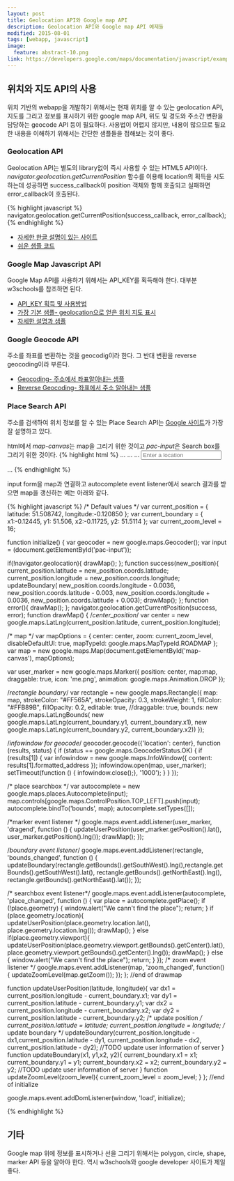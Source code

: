 ```yaml
---
layout: post
title: Geolocation API와 Google map API 
description: Geolocation API와 Google map API 예제들
modified: 2015-08-01
tags: [webapp, javascript]
image:
  feature: abstract-10.png
link: https://developers.google.com/maps/documentation/javascript/examples/
---
```


## 위치와 지도 API의 사용  

위치 기반의 webapp을 개발하기 위해서는 현재 위치를 알 수 있는 geolocation API, 지도를 그리고 정보를 표시하기 위한 google map API, 위도 및 경도와 주소간 변환을 담당하는 geocode API 등이 필요하다. 
사용법이 어렵지 않지만, 내용이 많으므로 필요한 내용을 이해하기 위해서는 간단한 샘플들을 접해보는 것이 좋다.  

### Geolocation API

Geolocation API는 별도의 library없이 즉시 사용할 수 있는 HTML5 API이다. *navigator.geolocation.getCurrentPosition* 함수를 이용해 location의 획득을 시도하는데 성공하면 success_callback이 position 객체와 함께 호출되고 실패하면 error_callback이 호출된다. 

{% highlight javascript %}
navigator.geolocation.getCurrentPosition(success_callback, error_callback);
{% endhighlight %}

- [자세한 한글 설명이 있는 사이트](https://developer.mozilla.org/ko/docs/WebAPI/Using_geolocation) 
- [쉬운 샘플 코드](http://www.w3schools.com/html/tryit.asp?filename=tryhtml5_geolocation_error) 

### Google Map Javascript API

Google Map API를 사용하기 위해서는 API_KEY를 획득해야 한다. 대부분 w3schools를 참조하면 된다. 

- [API_KEY 획득 및 사용방법](https://developers.google.com/maps/documentation/javascript/tutorial)
- [가장 기본 샘플- geolocation으로 얻은 위치 지도 표시](https://developers.google.com/maps/documentation/javascript/examples/map-geolocation)
- [자세한 설명과 샘플](http://www.w3schools.com/googleapi/) 

### Google Geocode API

주소를 좌표를 변환하는 것을 geocodig이라 한다. 그 반대 변환을 reverse geocoding이라 부른다. 

- [Geocoding- 주소에서 좌표알아내는 샘플](https://developers.google.com/maps/documentation/javascript/examples/geocoding-simple)
- [Reverse Geocoding- 좌표에서 주소 알아내는 샘플](https://developers.google.com/maps/documentation/javascript/examples/geocoding-reverse)

### Place Search API

주소를 검색하여 위치 정보를 알 수 있는 Place Search API는 [Google 사이트](https://developers.google.com/maps/documentation/javascript/examples/places-autocomplete)가 가장 잘 설명하고 있다. 

html에서 *map-canvas*는 map을 그리기 위한 것이고 *pac-input*은 Search box를 그리기 위한 것이다. 
{% highlight html %}
    ...
    <script src="https://maps.googleapis.com/maps/api/js?v=3.exp&signed_in=false&libraries=places"></script>
    ...
    ...
    <input id="pac-input" class="controls" type="text" placeholder="Enter a location">
    <div id="map-canvas"></div>
    ...
{% endhighlight %}

input form을 map과 연결하고 autocomplete event listener에서 search 결과를 받으면 map을 갱신하는 예는 아래와 같다. 

{% highlight javascript %}
/* Default values */
var current_position = {
latitude: 51.508742,
longitude:-0.120850
};
var current_boundary = {
x1:-0.12445,
y1: 51.506,
x2:-0.11725,
y2: 51.5114
};
var current_zoom_level = 16;

function initialize() {
var geocoder = new google.maps.Geocoder();
var input = (document.getElementById('pac-input'));

if(!navigator.geolocation){
drawMap();
};
function success(new_position){
current_position.latitude = new_position.coords.latitude;
current_position.longitude = new_position.coords.longitude;
updateBoundary(
new_position.coords.longitude - 0.0036,
new_position.coords.latitude - 0.003,
new_position.coords.longitude + 0.0036,
new_position.coords.latitude + 0.003);
drawMap();
};
function error(){
drawMap();
};
navigator.geolocation.getCurrentPosition(success, error);
function drawMap() {
/*center_position*/
var center = new google.maps.LatLng(current_position.latitude, current_position.longitude);

/* map */
var mapOptions = {
center: center,
zoom: current_zoom_level,
disableDefaultUI: true,
mapTypeId: google.maps.MapTypeId.ROADMAP
};
var map = new google.maps.Map(document.getElementById('map-canvas'), mapOptions);

var user_marker = new google.maps.Marker({
position: center,
map:map,
draggable: true,
icon: 'me.png',
animation: google.maps.Animation.DROP
});

/*rectangle boundary*/
var rectangle = new google.maps.Rectangle({
map: map,
strokeColor: "#FF565A",
strokeOpacity: 0.3,
strokeWeight: 1,
fillColor: "#FFB89B",
fillOpacity: 0.2,
editable: true,
//draggable: true,
bounds: new google.maps.LatLngBounds(
new google.maps.LatLng(current_boundary.y1, current_boundary.x1),
new google.maps.LatLng(current_boundary.y2, current_boundary.x2))
});

/*infowindow for geocode*/
geocoder.geocode({'location': center}, function (results, status) {
if (status == google.maps.GeocoderStatus.OK) {
if (results[1]) {
var infowindow = new google.maps.InfoWindow({
content: results[1].formatted_address
});
infowindow.open(map, user_marker);
setTimeout(function () { infowindow.close();}, '1000');
}
}
});

/* place searchbox */
var autocomplete = new google.maps.places.Autocomplete(input);
map.controls[google.maps.ControlPosition.TOP_LEFT].push(input);
autocomplete.bindTo('bounds', map);
autocomplete.setTypes([]);

/*marker event listener */
google.maps.event.addListener(user_marker, 'dragend', function () {
updateUserPosition(user_marker.getPosition().lat(), user_marker.getPosition().lng());
drawMap();
});

/*boundary event listener*/
google.maps.event.addListener(rectangle, 'bounds_changed', function () {
updateBoundary(rectangle.getBounds().getSouthWest().lng(),rectangle.getBounds().getSouthWest().lat(),
rectangle.getBounds().getNorthEast().lng(), rectangle.getBounds().getNorthEast().lat());
});

/* searchbox event listener*/
google.maps.event.addListener(autocomplete, 'place_changed', function () {
var place = autocomplete.getPlace();
if (!place.geometry) {
window.alert("We cann't find the place");
return;
}
if (place.geometry.location){
updateUserPosition(place.geometry.location.lat(), place.geometry.location.lng());
drawMap();
} else if(place.geometry.viewport){
updateUserPosition(place.geometry.viewport.getBounds().getCenter().lat(), place.geometry.viewport.getBounds().getCenter().lng());
drawMap();
} else {
window.alert("We cann't find the place");
return;
}
});
/* zoom event listener */
google.maps.event.addListener(map, 'zoom_changed', function() {
updateZoomLevel(map.getZoom());
});
}; //end of drawmap

function updateUserPosition(latitude, longitude){
var dx1 = current_position.longitude - current_boundary.x1;
var dy1 = current_position.latitude - current_boundary.y1;
var dx2 = current_position.longitude - current_boundary.x2;
var dy2 = current_position.latitude - current_boundary.y2;
/* update position */
current_position.latitude = latitude;
current_position.longitude = longitude;
/* update boundary */
updateBoundary(current_position.longitude - dx1,current_position.latitude - dy1,
current_position.longitude - dx2, current_position.latitude - dy2);
//TODO update user information of server
}
function updateBoundary(x1, y1,x2, y2){
current_boundary.x1 = x1;
current_boundary.y1 = y1;
current_boundary.x2 = x2;
current_boundary.y2 = y2;
//TODO update user information of server
}
function updateZoomLevel(zoom_level){
current_zoom_level = zoom_level;
}
}; //end of initialize

google.maps.event.addDomListener(window, 'load', initialize);

{% endhighlight %}


## 기타 

Google map 위에 정보를 표시하거나 선을 그리기 위해서는 polygon, circle, shape, marker API 등을 알아야 한다. 역시 w3schools와 google developer 사이트가 제일 좋다. 
